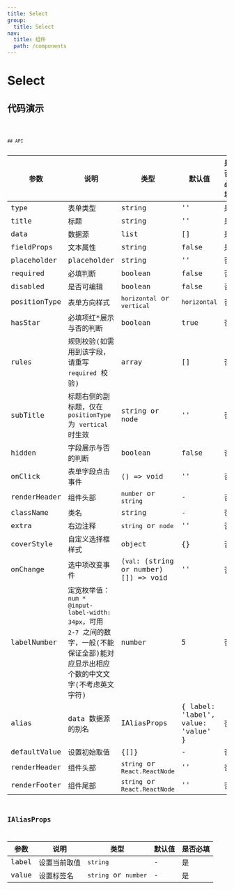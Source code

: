 ```yaml
---
title: Select
group:
  title: Select
nav:
  title: 组件
  path: /components
---
```


# Select

## 代码演示

<code src="./demo/index.tsx" />

<code src="./demo/single.tsx" />
## API

| 参数         | 说明                                                                                                                                  | 类型                                  | 默认值                             | 是否必填 |
| ------------ | ------------------------------------------------------------------------------------------------------------------------------------- | ------------------------------------- | ---------------------------------- | -------- |
| type         | 表单类型                                                                                                                              | string                                | ''                                 | 是       |
| title        | 标题                                                                                                                                  | string                                | ''                                 | 是       |
| data         | 数据源                                                                                                                                | list                                  | []                                 | 是       |
| fieldProps   | 文本属性                                                                                                                              | string                                | false                              | 是       |
| placeholder  | placeholder                                                                                                                           | string                                | ''                                 | 否       |
| required     | 必填判断                                                                                                                              | boolean                               | false                              | 否       |
| disabled     | 是否可编辑                                                                                                                            | boolean                               | false                              | 否       |
| positionType | 表单方向样式                                                                                                                          | `horizontal` or `vertical`            | `horizontal`                       | 否       |
| hasStar      | 必填项红\*展示与否的判断                                                                                                              | boolean                               | true                               | 否       |
| rules        | 规则校验(如需用到该字段，请重写 `required` 校验)                                                                                      | array                                 | []                                 | 否       |
| subTitle     | 标题右侧的副标题，仅在 `positionType` 为 `vertical` 时生效                                                                            | string or node                        | ''                                 | 否       |
| hidden       | 字段展示与否的判断                                                                                                                    | boolean                               | false                              | 否       |
| onClick      | 表单字段点击事件                                                                                                                      | () => void                            | ''                                 | 否       |
| renderHeader | 组件头部                                                                                                                              | `number` or `string`                  | -                                  | 否       |
| className    | 类名                                                                                                                                  | string                                | -                                  | 否       |
| extra        | 右边注释                                                                                                                              | `string` or `node`                    | ''                                 | 否       |
| coverStyle   | 自定义选择框样式                                                                                                                      | object                                | {}                                 | 否       |
| onChange     | 选中项改变事件                                                                                                                        | (`val`: (string or number)[]) => void | ''                                 | 否       |
| labelNumber  | 定宽枚举值：`num * @input-label-width: 34px`，可用 `2-7` 之间的数字，一般(不能保证全部)能对应显示出相应个数的中文文字(不考虑英文字符) | number                                | 5                                  | 否       |
| alias        | data 数据源的别名                                                                                                                     | IAliasProps                           | { label: 'label', value: 'value' } | 否       |
| defaultValue | 设置初始取值                                                                                                                          | {[]}                                  | -                                  | 否       |
| renderHeader | 组件头部                                                                                                                              | `string` or `React.ReactNode`         | ''                                 | 否       |
| renderFooter | 组件尾部                                                                                                                              | `string` or `React.ReactNode`         | ''                                 | 否       |

## IAliasProps

| 参数  | 说明         | 类型                 | 默认值 | 是否必填 |
| ----- | ------------ | -------------------- | ------ | -------- |
| label | 设置当前取值 | `string`             | -      | 是       |
| value | 设置标签名   | `string` or `number` | -      | 是       |

<!-- ## 组件使用

### NormalSelect

<code src="./demo/normalSelect.tsx" />

如需在 `DynamicForm` 中使用，请使用以下 `json`：

```json
{
  "type": "select",
  "fieldProps": "userPicker1",
  "title": "季节",
  "placeholder": "请选择",
  "data": seasons
}
```

### RequiredSelect

<code src="./demo/requiredSelect.tsx">

如需在 `DynamicForm` 中使用，请使用以下 `json`：

```json
{
  "type": "select",
  "fieldProps": "userPicker2",
  "required": true,
  "title": "城市",
  "placeholder": "请选择",
  "data": citys
}
```

### OnlyRead

<code src="./demo/onlyRead.tsx">
如需在 `DynamicForm` 中使用，请使用以下 `json`：

```json
{
  "type": "select",
  "fieldProps": "userPicker3",
  "required": true,
  "title": "城市(不可编辑)",
  "placeholder": "请选择",
  "data": citys,
  "disabled": true
}
```

### VerticalSelect

<code src="./demo/verticalPicker.tsx" />
如需在 `DynamicForm` 中使用，请使用以下 `json`：

```json
{
  "type": "select",
  "fieldProps": "userPicker4",
  "title": "季节",
  "placeholder": "请选择",
  "data": seasons,
  "positionType": "vertical"
}
``` -->
